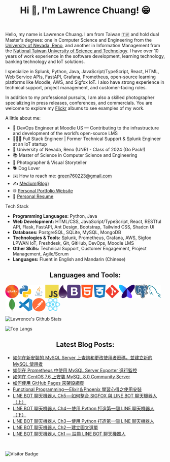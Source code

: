 <h1 align="center">Hi 👋, I'm Lawrence Chuang! 😁</h2>

</br>

Hello, my name is Lawrence Chuang. I am from Taiwan 🇹🇼 and hold dual Master's degrees: one in Computer Science and Engineering from the [University of Nevada, Reno](https://www.unr.edu/cse), and another in Information Management from the [National Taiwan University of Science and Technology](https://www.ntust.edu.tw/index.php?Lang=en). I have over 10 years of work experience in the software development, learning technology, banking technology and IoT solutions.

I specialize in Splunk, Python, Java, JavaScript/TypeScript, React, HTML, Web Service APIs, FastAPI, Grafana, Prometheus, open-source learning platforms like Moodle, AWS, and Sigfox IoT. I also have strong experience in technical support, project management, and customer-facing roles.

In addition to my professional pursuits, I am also a skilled photographer specializing in press releases, conferences, and commercials. You are welcome to explore my [Flickr](https://www.flickr.com/photos/lawrence_image/albums) albums to see examples of my work.
</br>

A little about me:

- 🚀 DevOps Engineer at Moodle US — Contributing to the infrastructure and development of the world’s open-source LMS
- 👨🏻‍💻 Full Stack Engineer | Former Technical Support & Splunk Engineer at an IoT startup
- 🏫 University of Nevada, Reno (UNR) - Class of 2024 (Go Pack!)
- 📚 Master of Science in Computer Science and Engineering
- 📸 Photographer & Visual Storyteller
- 🐕 Dog Lover
- ✉️ How to reach me: green760223@gmail.com
- ✍️ [Medium(Blog)](https://medium.com/@lawrencechuang760223)
- 🌐 [Personal Portfolio Website](https://lawrencechuang.com/)
- 📄 [Personal Resume](https://drive.google.com/file/d/1zjgdDvD2tbDAgvsxu1acl1qFYZr_uU-q/view?usp=drive_link)

Tech Stack
- **Programming Languages:** Python, Java
- **Web Development:** HTML/CSS, JavaScript/TypeScript, React, RESTful API, Flask, FastAPI, Ant Design, Bootstrap, Tailwind CSS, Shadcn UI
- **Databases:** PostgreSQL, SQLite, MySQL, MongoDB
- **Technologies & Tools:** Splunk, Prometheus, Grafana, AWS, Sigfox LPWAN IoT, Freshdesk, Git, GitHub, DevOps, Moodle LMS
- **Other Skills:** Technical Support, Customer Engagement, Project Management, Agile/Scrum
- **Languages:** Fluent in English and Mandarin (Chinese)


<h2 align="center">Languages and Tools:</h2>

<!-- ![Java](https://img.shields.io/badge/-Java-black?logo=java&style=social)&nbsp;&nbsp;
![Splunk](https://img.shields.io/badge/-Splunk-black?logo=splunk&style=social)&nbsp;&nbsp;
![JavaScript](https://img.shields.io/badge/-JavaScript-black?logo=javascript&style=social)&nbsp;&nbsp;
![Python](https://img.shields.io/badge/-Python-black?logo=Python&style=social)&nbsp;&nbsp;
![Android](https://img.shields.io/badge/-Android-black?logo=android&style=social)&nbsp;&nbsp;
![HTML5](https://img.shields.io/badge/-HTML5-black?logo=html5&style=social)&nbsp;&nbsp;
![CSS3](https://img.shields.io/badge/-CSS3-black?logo=css3&style=social)&nbsp;&nbsp;
![jQuery](https://img.shields.io/badge/-jQuery-black?logo=jquery&style=social)&nbsp;&nbsp;
![Bootstrap](https://img.shields.io/badge/-Bootstrap-black?logo=bootstrap&style=social)&nbsp;&nbsp;
![MySQL](https://img.shields.io/badge/-MySQL-black?logo=mysql&style=social)&nbsp;&nbsp;
![Git](https://img.shields.io/badge/-Git-black?logo=git&style=social)&nbsp;&nbsp;
![GitHub](https://img.shields.io/badge/-GitHub-black?logo=github&style=social)&nbsp;&nbsp; -->


<p align="center">
<a href="https://www.splunk.com/" target="_blank"> <img align="left" src="https://raw.githubusercontent.com/green760223/green760223/76ba87d7b7c39a696557c400f5f40751c39e5946/icons/splunk.svg" alt="splunk" height="42px"/> </a> 
  
<a href="https://www.python.org/" target="_blank"> <img align="left" src="https://raw.githubusercontent.com/green760223/green760223/10cdd275eafbbdc7869123e33cb5eeb42647882b/icons/python_1.svg" alt="python" height="42px"/> </a> 
  
<a href="https://www.java.com/" target="_blank"> <img align="left" src="https://github.com/green760223/green760223/blob/main/icons/java.png?raw=true" alt="java" height="42px"/> </a> 
  
<a href="https://www.javascript.com/" target="_blank"> <img align="left" src="https://github.com/green760223/green760223/blob/main/icons/javascript.png?raw=true" alt="javascript" height="42px"/> </a> 
  
<a href="https://elixir-lang.org/" target="_blank"> <img align="left" src="https://github.com/green760223/green760223/blob/main/icons/elixir_icon.png?raw=true" alt="elixir" height="42px"/> </a> 
  
<a href="https://getbootstrap.com/" target="_blank"> <img align="left" src="https://github.com/green760223/green760223/blob/main/icons/bootstrap.png?raw=true" alt="bootstrap" height="42px"/> </a> 
  
<a href="https://html.com/" target="_blank"> <img align="left" src="https://github.com/green760223/green760223/blob/main/icons/html.png?raw=true" alt="html5" height="42px"/> </a> 
  
<a href="https://developer.mozilla.org/en-US/docs/Web/CSS" target="_blank"> <img align="left" src="https://raw.githubusercontent.com/green760223/green760223/572920ccf8432e143f5cf52f517190a60d269924/icons/css.svg" alt="css3" height="42px"/> </a> 

<a href="https://git-scm.com/" target="_blank"> <img align="left" src="https://raw.githubusercontent.com/green760223/green760223/a6898e04143891d94b1fd327158596d45d173343/icons/git.svg" alt="git" height="42px"/> </a> 

<a href="https://www.sigfox.com" target="_blank"> <img align="left" src="https://github.com/green760223/green760223/blob/main/icons/sigfox.png?raw=true" alt="sigfox" height="42px"/> </a> 

<a href="https://www.postgresql.org/" target="_blank"> <img align="left" src="https://github.com/green760223/green760223/blob/main/icons/postgresql.png?raw=true" alt="postgressql" height="42px"/> </a> 

<a href="https://www.mysql.com/" target="_blank"> <img align="left" src="https://github.com/green760223/green760223/blob/main/icons/mysql_db.png?raw=true" alt="mysql" height="42px"/> </a> 

<a href="https://www.mongodb.com/" target="_blank"> <img align="left" src="https://github.com/green760223/green760223/blob/main/icons/mongodb.png?raw=true" alt="mongodb" height="42px"/> </a> 

<a href="https://code.visualstudio.com/" target="_blank"> <img align="left" src="https://raw.githubusercontent.com/green760223/green760223/c49411540020e7c3b99f7120596cf30adee345ec/icons/vscode.svg" alt="vscode" height="42px"/> </a> 

<a href="https://www.postman.com/" target="_blank"> <img align="left" src="https://raw.githubusercontent.com/green760223/green760223/3380cc09a90dada58ca77e00541f7a4b212fbd7a/icons/postman.svg" alt="postman" height="42px"/> </a> 


<a href="https://react.dev/" target="_blank"> <img align="left" src="https://github.com/green760223/green760223/blob/main/icons/React-icon.png?raw=true" alt="react" height="40px"/> </a> 
</p>



</br>
</br>
</br>
</br>
</br>


![Lawrence's Github Stats](https://github-readme-stats.vercel.app/api?username=green760223&show_icons=true&theme=tokyonight)

![Top Langs](https://github-readme-stats.vercel.app/api/top-langs/?username=green760223&layout=compact&theme=tokyonight)


<h2 align="center">Latest Blog Posts:</h2>

<!-- BLOG-POST-LIST:START -->
- [如何在新安裝的 MySQL Server 上查詢和更改使用者密碼，並建立新的 MySQL 使用者](https://lawrencechuang760223.medium.com/%E5%A6%82%E4%BD%95%E5%9C%A8%E6%96%B0%E5%AE%89%E8%A3%9D%E7%9A%84-mysql-server-%E4%B8%8A%E6%9B%B4%E6%9F%A5%E8%A9%A2-%E6%9B%B4%E6%94%B9%E4%BD%BF%E7%94%A8%E8%80%85%E5%AF%86%E7%A2%BC-%E4%BB%A5%E5%8F%8A%E5%BB%BA%E7%AB%8B%E6%96%B0%E7%9A%84-mysql-%E4%BD%BF%E7%94%A8%E8%80%85-71630e35af9b?source=rss-18aec49417ed------2)
- [如何在 Prometheus 中使用 MySQL Server Exporter 進行監控](https://lawrencechuang760223.medium.com/%E5%A6%82%E4%BD%95%E5%9C%A8-prometheus-%E4%B8%AD%E4%BD%BF%E7%94%A8-mysql-server-exporter-%E9%80%B2%E8%A1%8C%E7%9B%A3%E6%8E%A7-3edc769ea658?source=rss-18aec49417ed------2)
- [如何在 CentOS 7.6 上安裝 MySQL 8.0 Community Server](https://lawrencechuang760223.medium.com/%E5%A6%82%E4%BD%95%E5%9C%A8-centos-7-6-%E4%B8%8A%E5%AE%89%E8%A3%9D-mysql-8-0-community-server-4bb7b8b875b6?source=rss-18aec49417ed------2)
- [如何使用 GitHub Pages 來架設網頁](https://lawrencechuang760223.medium.com/%E5%A6%82%E4%BD%95%E4%BD%BF%E7%94%A8-github-pages-%E4%BE%86%E6%9E%B6%E8%A8%AD%E7%B6%B2%E9%A0%81-662a089f4e4?source=rss-18aec49417ed------2)
- [Functional Programming — Elixir＆Phoenix 學習心得之使用安裝](https://lawrencechuang760223.medium.com/functional-programming-elixir-phoenix-%E5%AD%B8%E7%BF%92%E5%BF%83%E5%BE%97%E4%B9%8B%E4%BD%BF%E7%94%A8%E5%AE%89%E8%A3%9D-5e17d49119c4?source=rss-18aec49417ed------2)
- [LINE BOT 聊天機器人 Ch5 — 如何整合 SIGFOX 與 LINE BOT 聊天機器人（上）](https://lawrencechuang760223.medium.com/line-bot-%E8%81%8A%E5%A4%A9%E6%A9%9F%E5%99%A8%E4%BA%BA-ch5-%E5%A6%82%E4%BD%95%E6%95%B4%E5%90%88-sigfox-%E8%88%87-line-bot-%E8%81%8A%E5%A4%A9%E6%A9%9F%E5%99%A8%E4%BA%BA-%E4%B8%8A-1c491f2e2ab3?source=rss-18aec49417ed------2)
- [LINE BOT 聊天機器人 Ch4 — 使用 Python 打造第一個 LINE 聊天機器人（下）](https://lawrencechuang760223.medium.com/line-bot-%E8%81%8A%E5%A4%A9%E6%A9%9F%E5%99%A8%E4%BA%BA-ch4-%E4%BD%BF%E7%94%A8-python-%E6%89%93%E9%80%A0%E7%AC%AC%E4%B8%80%E5%80%8B-line-%E8%81%8A%E5%A4%A9%E6%A9%9F%E5%99%A8%E4%BA%BA-%E4%B8%8B-ca51690459f7?source=rss-18aec49417ed------2)
- [LINE BOT 聊天機器人 Ch3 — 使用 Python 打造第一個 LINE 聊天機器人](https://lawrencechuang760223.medium.com/line-bot-%E8%81%8A%E5%A4%A9%E6%A9%9F%E5%99%A8%E4%BA%BA-ch3-%E4%BD%BF%E7%94%A8-python-%E6%89%93%E9%80%A0%E7%AC%AC%E4%B8%80%E5%80%8B-line-%E8%81%8A%E5%A4%A9%E6%A9%9F%E5%99%A8%E4%BA%BA-f8c9f250e578?source=rss-18aec49417ed------2)
- [LINE BOT 聊天機器人 Ch2 — 建立圖文選單](https://lawrencechuang760223.medium.com/line-bot-%E8%81%8A%E5%A4%A9%E6%A9%9F%E5%99%A8%E4%BA%BA-ch2-%E5%BB%BA%E7%AB%8B%E5%9C%96%E6%96%87%E9%81%B8%E5%96%AE-2af463ab7247?source=rss-18aec49417ed------2)
- [LINE BOT 聊天機器人 Ch1 — 註冊 LINE BOT 聊天機器人](https://lawrencechuang760223.medium.com/line-bot-framework-ch1-%E8%A8%BB%E5%86%8A-line-bot-%E8%81%8A%E5%A4%A9%E6%A9%9F%E5%99%A8%E4%BA%BA-360dc04ad075?source=rss-18aec49417ed------2)
<!-- BLOG-POST-LIST:END -->


</br>


![Visitor Badge](https://visitor-badge.laobi.icu/badge?page_id=green760223)
